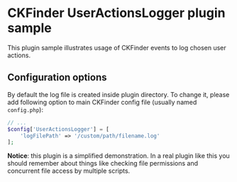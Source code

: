 CKFinder UserActionsLogger plugin sample
========================================

This plugin sample illustrates usage of CKFinder events to log chosen user actions.

## Configuration options

By default the log file is created inside plugin directory. To change it,
please add following option to main CKFinder config file (usually named `config.php`):

```php
// ...
$config['UserActionsLogger'] = [
    'logFilePath' => '/custom/path/filename.log'
];
```

**Notice**: this plugin is a simplified demonstration. In a real plugin like this you should remember about
things like checking file permissions and concurrent file access by multiple scripts.
